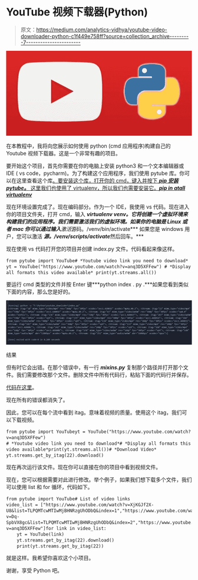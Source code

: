 # YouTube 视频下载器(Python)

> 原文：<https://medium.com/analytics-vidhya/youtube-video-downloader-python-c1f449e758ff?source=collection_archive---------7----------------------->

![](img/18d7ddeb0749ed8576de5abb5d992bbf.png)

在本教程中，我将向您展示如何使用 python (cmd 应用程序)构建自己的 Youtube 视频下载器。这是一个非常有趣的项目。

要开始这个项目，首先你需要在你的电脑上安装 python3 和一个文本编辑器或 IDE ( vs code，pycharm)。为了构建这个应用程序，我们使用 pytube 库。你可以在这里查看这个库[。要安装这个库，打开你的 cmd，键入并按下 ***pip 安装 pytube。*** 这里我们也使用了 virtualenv，所以我们也需要安装它。***pip in atall virtualenv***](https://pypi.org/project/pytube/)

现在环境设置完成了。现在编码部分。作为一个 IDE，我使用 vs 代码。现在进入你的项目文件夹，打开 cmd，输入 ***virtualenv venv。它将创建一个虚拟环境来构建我们的应用程序。我们需要激活我们的虚拟环境。如果你的电脑是 Linux 或者 mac 你可以通过输入**激活*源码。/venv/bin/activate*** 如果您是 windows 用户，您可以激活 ***源。/venv/scripts/activate***然后回车。***

现在使用 vs 代码打开您的项目并创建 index.py 文件。代码看起来像这样。

```
from pytube import YouTube# *Youtube video link you need to download* yt = YouTube("https://www.youtube.com/watch?v=anq3D5XFFew") # *Display all formats this video available* print(yt.streams.all())
```

要运行 cmd 类型的文件并按 Enter 键***python index . py .***如果您看到类似下面的内容，那么您是好的。

![](img/4acded6d8ccf6f006f867e39f8b536a6.png)

结果

但有时它会出错。在那个错误中，有一行 ***mixins.py*** 复制那个路径并打开那个文件。我们需要修改那个文件。删除文件中所有代码行，粘贴下面的代码行并保存。

[代码在这里](https://github.com/nficano/pytube/blob/e5f1a9e2476b096ed2012939d50851d3499016e1/pytube/mixins.py)。

现在所有的错误都消失了。

因此，您可以在每个流中看到 itag。意味着视频的质量。使用这个 itag，我们可以下载视频。

```
from pytube import YouTubeyt = YouTube("https://www.youtube.com/watch?v=anq3D5XFFew") 
# *Youtube video link you need to download*# *Display all formats this video available*print(yt.streams.all())# *Download Video* yt.streams.get_by_itag(22).download()
```

现在再次运行该文件。现在你可以直接在你的项目中看到视频文件。

现在，您可以根据需要对此进行修改。举个例子，如果我们想下载多个文件，我们可以使用 list 和 for 循环，代码如下。

```
from pytube import YouTube# List of video links
video_list = ["https://www.youtube.com/watch?v=XjKGJf2X-U8&list=TLPQMTcwMTIwMjBHNRzgUhODbQ&index=1","https://www.youtube.com/watch?v=Dq-SpbVX8gc&list=TLPQMTcwMTIwMjBHNRzgUhODbQ&index=2","https://www.youtube.com/watch?v=anq3D5XFFew"]for link in video_list:
    yt = YouTube(link)
    yt.streams.get_by_itag(22).download()
    print(yt.streams.get_by_itag(22))
```

就是这样。我希望你喜欢这个小项目。

谢谢，享受 Python 吧。